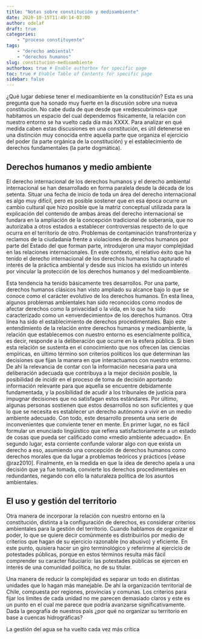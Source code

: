 ```yaml
---
title: "Notas sobre constitución y medioambiente"
date: 2020-10-15T11:49:14-03:00
author: odelaf
draft: true
categories:
    - "proceso constituyente"
tags:
    - "derecho ambiental"
    - "derechos humanos"
slug: constitucion-medioambiente
authorbox: true # Enable authorbox for specific page
toc: true # Enable Table of Contents for specific page
sidebar: false 
---
```


¿Qué lugar debiese tener el medioambiente en la constitución? Esta es una pregunta que ha sonado muy fuerte en la discusión sobre una nueva constitución. No cabe duda de que desde que «redescubrimos» que habitamos un espacio del cual dependemos físicamente, la relación con nuestro entorno se ha vuelto cada día más XXXX. Para analizar en qué medida caben estas discusiones en una constitución, es útil detenerse en una distinción muy conocida entre aquella parte que organiza el ejercicio del poder (la parte orgánica de la constitución) y el establecimiento de derechos fundamentales (la parte dogmática).

## Derechos humanos y medio ambiente

El derecho internacional de los derechos humanos y el derecho ambiental internacional se han desarrollado en forma paralela desde la década de los setenta. Situar una fecha de inicio de toda un área del derecho internacional es algo muy difícil, pero es posible sostener que en esa época ocurre un cambio cultural que hizo posible que la matriz conceptual utilizada para la explicación del contenido de ambas áreas del derecho internacional se fundara en la ampliación de la concepción tradicional de soberanía, que no autorizaba a otros estados a establecer controversias respecto de lo que ocurra en el territorio de otro. Problemas de contaminación transfronteriza y reclamos de la ciudadanía frente a violaciones de derechos humanos por parte del Estado del que forman parte, introdujeron una mayor complejidad en las relaciones internacionales. En este contexto, el relativo éxito que ha tenido el derecho internacional de los derechos humanos ha capturado el interés de la práctica ambiental y desde sus inicios ha existido un interés por vincular la protección de los derechos humanos y del medioambiente.

Esta tendencia ha tenido básicamente tres desarrollos. Por una parte, derechos humanos clásicos han visto ampliado su alcance bajo lo que se conoce como el carácter evolutivo de los derechos humanos. En esta línea, algunos problemas ambientales han sido reconocidos como modos de afectar derechos como la privacidad o la vida, en lo que ha sido caracterizado como un «enverdecimiento» de los derechos humanos. Otra línea ha sido el establecimiento de derechos procedimentales. Bajo este entendimiento de la relación entre derechos humanos y medioambiente, la relación que establecemos con nuestro entorno es esencialmente política, es decir, responde a la deliberación que ocurre en la esfera pública. Si bien esta relación se sustenta en el conocimiento que nos ofrecen las ciencias empíricas, en último término son criterios políticos los que determinan las decisiones que fijan la manera en que interactuamos con nuestro entorno. De ahí la relevancia de contar con la información necesaria para una deliberación adecuada que contribuya a la mejor decisión posible, la posibilidad de incidir en el proceso de toma de decisión aportando información relevante para que aquella se encuentre debidamente fundamentada, y la posibilidad de acudir a los tribunales de justicia para impugnar decisiones que no satisfagan estos estándares. Por último, algunas personas sostienen que estos desarrollos no son suficientes y que lo que se necesita es establecer un derecho autónomo a vivir en un medio ambiente adecuado. Con todo, este desarrollo presenta una serie de inconvenientes que conviente tener en mente. En primer lugar, no es fácil formular un enunciado lingüistico que refiera satisfactoriamente a un estado de cosas que pueda ser calificado como «medio ambiente adecuado». En segundo lugar, esta corriente confunde valorar algo con que exista un derecho a eso, asumiendo una concepción de derechos humanos como derechos morales que da lugar a problemas teóricos y prácticos [véase @raz2010]. Finalmente, en la medida en que la idea de derecho apela a una decisión que ya fue tomada, convierte los derechos procedimentales en redundantes, negando con ello la naturaleza política de los asuntos ambientales.

## El uso y gestión del territorio

Otra manera de incorporar la relación con nuestro entorno en la constitución, distinta a la configuración de derechos, es considerar criterios ambientales para la gestión del territorio. Cuando hablamos de organizar el poder, lo que se quiere decir comúnmente es distribuirlos por medio de criterios que hagan de su ejercicio razonable (no abusivo) y eficiente. En este punto, quisiera hacer un giro terminológico y referirme al ejercicio de potestades públicas, porque en estos términos resulta más fácil comprender su caracter fiduciario: las potestades públicas se ejercen en interés de una comunidad política, no de su titular.

Una manera de reducir la complejidad es separar un todo en distintas unidades que lo hagan más manejable. De ahí la organización territorial de Chile, compuesta por regiones, provincias y comunas. Los criterios para fijar los límites de cada unidad no me parecen demasiado claros y este es un punto en el cual me parece que podría avanzarse significativamente. Dada la geografía de nuestros país ¿por qué no organizar su territorio en base a cuencas hidrográficas?

La gestión del agua se ha vuelto cada vez más crítica
